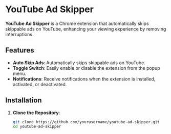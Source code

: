 # YouTube Ad Skipper

**YouTube Ad Skipper** is a Chrome extension that automatically skips skippable ads on YouTube, enhancing your viewing experience by removing interruptions.

## Features

- **Auto Skip Ads**: Automatically skips skippable ads on YouTube.
- **Toggle Switch**: Easily enable or disable the extension from the popup menu.
- **Notifications**: Receive notifications when the extension is installed, activated, or deactivated.

## Installation

1. **Clone the Repository**:
   ```bash
   git clone https://github.com/yourusername/youtube-ad-skipper.git
   cd youtube-ad-skipper
